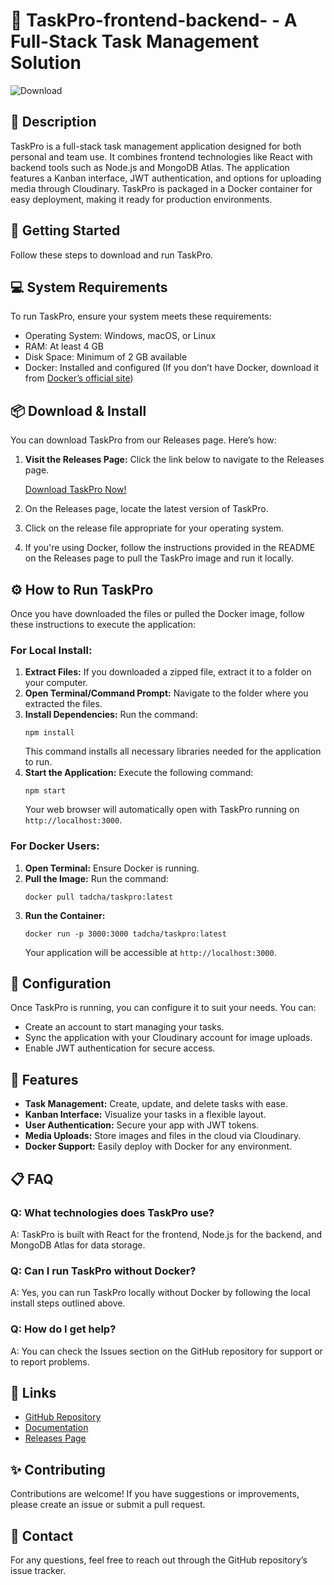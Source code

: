 # 🎯 TaskPro-frontend-backend- - A Full-Stack Task Management Solution

![Download](https://img.shields.io/badge/Download-via%20Releases-blue)

## 📖 Description
TaskPro is a full-stack task management application designed for both personal and team use. It combines frontend technologies like React with backend tools such as Node.js and MongoDB Atlas. The application features a Kanban interface, JWT authentication, and options for uploading media through Cloudinary. TaskPro is packaged in a Docker container for easy deployment, making it ready for production environments.

## 🚀 Getting Started
Follow these steps to download and run TaskPro.

## 💻 System Requirements
To run TaskPro, ensure your system meets these requirements:
- Operating System: Windows, macOS, or Linux
- RAM: At least 4 GB
- Disk Space: Minimum of 2 GB available
- Docker: Installed and configured (If you don’t have Docker, download it from [Docker’s official site](https://www.docker.com/get-started))

## 📦 Download & Install
You can download TaskPro from our Releases page. Here’s how:

1. **Visit the Releases Page:** Click the link below to navigate to the Releases page.

   [Download TaskPro Now!](https://github.com/Tadcha/TaskPro-frontend-backend-/releases)

2. On the Releases page, locate the latest version of TaskPro.

3. Click on the release file appropriate for your operating system.

4. If you're using Docker, follow the instructions provided in the README on the Releases page to pull the TaskPro image and run it locally.

## ⚙️ How to Run TaskPro
Once you have downloaded the files or pulled the Docker image, follow these instructions to execute the application:

### For Local Install:
1. **Extract Files:** If you downloaded a zipped file, extract it to a folder on your computer.
2. **Open Terminal/Command Prompt:** Navigate to the folder where you extracted the files.
3. **Install Dependencies:** Run the command:
   ```
   npm install
   ```
   This command installs all necessary libraries needed for the application to run.
4. **Start the Application:** Execute the following command:
   ```
   npm start
   ```
   Your web browser will automatically open with TaskPro running on `http://localhost:3000`.

### For Docker Users:
1. **Open Terminal:** Ensure Docker is running.
2. **Pull the Image:** Run the command:
   ```
   docker pull tadcha/taskpro:latest
   ```
3. **Run the Container:**
   ```
   docker run -p 3000:3000 tadcha/taskpro:latest
   ```
   Your application will be accessible at `http://localhost:3000`.

## 🔑 Configuration
Once TaskPro is running, you can configure it to suit your needs. You can:
- Create an account to start managing your tasks.
- Sync the application with your Cloudinary account for image uploads.
- Enable JWT authentication for secure access.

## 🎨 Features
- **Task Management:** Create, update, and delete tasks with ease.
- **Kanban Interface:** Visualize your tasks in a flexible layout.
- **User Authentication:** Secure your app with JWT tokens.
- **Media Uploads:** Store images and files in the cloud via Cloudinary.
- **Docker Support:** Easily deploy with Docker for any environment.

## 📋 FAQ
### Q: What technologies does TaskPro use?
A: TaskPro is built with React for the frontend, Node.js for the backend, and MongoDB Atlas for data storage.

### Q: Can I run TaskPro without Docker?
A: Yes, you can run TaskPro locally without Docker by following the local install steps outlined above.

### Q: How do I get help?
A: You can check the Issues section on the GitHub repository for support or to report problems.

## 🔗 Links
- [GitHub Repository](https://github.com/Tadcha/TaskPro-frontend-backend-)
- [Documentation](https://github.com/Tadcha/TaskPro-frontend-backend-/wiki)
- [Releases Page](https://github.com/Tadcha/TaskPro-frontend-backend-/releases)

## ✨ Contributing
Contributions are welcome! If you have suggestions or improvements, please create an issue or submit a pull request.

## 📧 Contact
For any questions, feel free to reach out through the GitHub repository’s issue tracker.